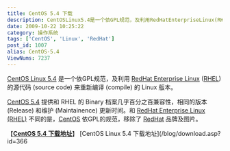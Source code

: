 ```yaml
---
title: CentOS 5.4 下载
description: CentOSLinux5.4是一个依GPL规范，及利用RedHatEnterpriseLinux(RHEL)的源代码(sourcecode)来重新编译(compile)的Linux版本。CentOS5.4提供和RHEL的Binary档案几乎百分之百兼容性，相同的版本(Release)和维护(Maintainence)更新时间。和RedHatEnterpriseLinux(RHEL)不同的是，CentOS依GPL的规范，移除了RedHat品牌及图片。
date: 2009-10-22 10:25:22
category: 操作系统
tags: ['CentOS', 'Linux', 'RedHat']
post_id: 1007
alias: CentOS-5.4
ViewNums: 7237
---
```


[CentOS Linux 5.4](/blog/centos-54) 是一个依GPL规范，及利用 [RedHat Enterprise Linux](/blog/red-hat-enterprise-linux-48) ([RHEL](/blog/red-hat-enterprise-linux-48)) 的源代码 (source code) 来重新编译 (compile) 的 Linux 版本。

[CentOS 5.4](/blog/centos-54) 提供和 RHEL 的 Binary 档案几乎百分之百兼容性，相同的版本 (Release) 和维护 (Maintainence) 更新时间。和 [RedHat Enterprise Linux (RHEL)](/blog/red-hat-enterprise-linux-48) 不同的是，[CentOS](/blog/centos-54) 依GPL的规范，移除了 [RedHat](/tags/RedHat) 品牌及图片。

【[**CentOS 5.4 下载地址**](/blog/centos-54)】
[CentOS Linux 5.4 下载地址](/blog/download.asp?id=366

